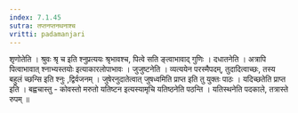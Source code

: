 ```yaml
---
index: 7.1.45
sutra: तप्तनप्तनथनाश्च
vritti: padamanjari
---
```


  शृणोतेति । श्रुवः श्रृ च इति श्नुप्रत्ययः श्रृभावश्च, पित्वे सति ङ्त्वाभावाद् गुणिः । दधातनेति । अत्रापि पित्वाभावात् श्नाभ्यस्तयोः इत्याकारलोपाभावः । जुजुष्टनेति । व्यत्ययेन परस्मैपदम्, तुदादित्वाच्छः, तस्य बहुलं च्छन्सि इति श्नुः ,द्विर्वजनम् । जुषेरनुदातेत्वात् जुषध्वमिति प्राप्त इति तु युक्तः पाठः । यदिच्छतेति प्राप्त इति । बह्वचास्तु - कोवस्तो मरुतो यतिष्टन इत्यस्यामृचि यतिष्ठनेति पठन्ति । यतिस्थनेति पदकाले, तत्रास्ते रुपम् ॥